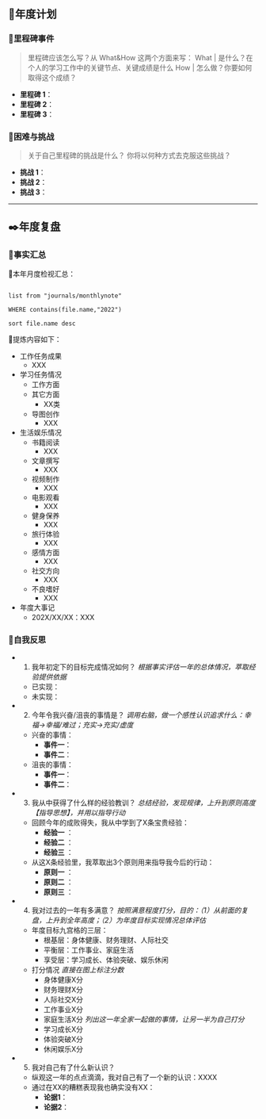 ## 📝年度计划
### 📌里程碑事件
> 里程碑应该怎么写？从 What&How 这两个方面来写：
> What | 是什么？在个人的学习工作中的关键节点、关键成绩是什么
> How | 怎么做？你要如何取得这个成绩？

- **里程碑 1**：
- **里程碑 2**：
- **里程碑 3**：

### 📌困难与挑战
> 关于自己里程碑的挑战是什么？
> 你将以何种方式去克服这些挑战？

- **挑战 1**：
- **挑战 2**：
- **挑战 3**：

---
## ✒️年度复盘
### 📌事实汇总
🌱本年月度检视汇总：
```dataview

list from "journals/monthlynote"

WHERE contains(file.name,"2022")

sort file.name desc

```
🌱提炼内容如下：
- 工作任务成果
	- XXX
- 学习任务情况
	- 工作方面
	- 其它方面
		- XX类
	- 导图创作
		- XXX
- 生活娱乐情况
	- 书籍阅读
		- XXX
	- 文章撰写
		- XXX
	- 视频制作
		- XXX
	- 电影观看
		- XXX
	- 健身保养
		- XXX
	- 旅行体验
		- XXX
	- 感情方面
		- XXX
	- 社交方向
		- XXX
	- 不良嗜好
		- XXX
- 年度大事记
	- 202X/XX/XX：XXX
### 📌自我反思
- 1. 我年初定下的目标完成情况如何？
  *根据事实评估一年的总体情况，萃取经验提供依据*
	- 已实现： 
	- 未实现：
- 2. 今年令我兴奋/沮丧的事情是？
  *调用右脑，做一个感性认识​追求什么：幸福→幸福/难过；充实→充实/虚度*
	- 兴奋的事情：
		- **事件一**：
		- **事件二**： 
	- 沮丧的事情：
		- **事件一**：
		- **事件二**：
- 3. 我从中获得了什么样的经验教训？
  *总结经验，发现规律，上升到原则高度【指导思想】，并用以指导行动*
	- 回顾今年的成败得失，我从中学到了X条宝贵经验：
		- **经验一** ：
		- **经验二** ：
		- **经验三** ：
	- 从这X条经验里，我萃取出3个原则用来指导我今后的行动：
		- **原则一** ：
		- **原则二** ：
		- **原则三** ：
- 4. 我对过去的一年有多满意？
  *按照满意程度打分，目的：（1）从前面的复盘，上升到全年高度；（2）为年度目标实现情况总体评估*
	- 年度目标九宫格的三层：
		- 根基层：身体健康、财务理财、人际社交
		- 平衡层：工作事业、家庭生活
		- 享受层：学习成长、体验突破、娱乐休闲
	- 打分情况
	  *直接在图上标注分数*
		- 身体健康X分
		- 财务理财X分
		- 人际社交X分
		- 工作事业X分
		- 家庭生活X分
		  *列出这一年全家一起做的事情，让另一半为自己打分*
		- 学习成长X分
		- 体验突破X分
		- 休闲娱乐X分
- 5. 我对自己有了什么新认识？
	- 纵观这一年的点点滴滴，我对自己有了一个新的认识：XXXX
	- 通过在XX的糟糕表现我也确实没有XX：
		- **论据1**：
		- **论据2**：